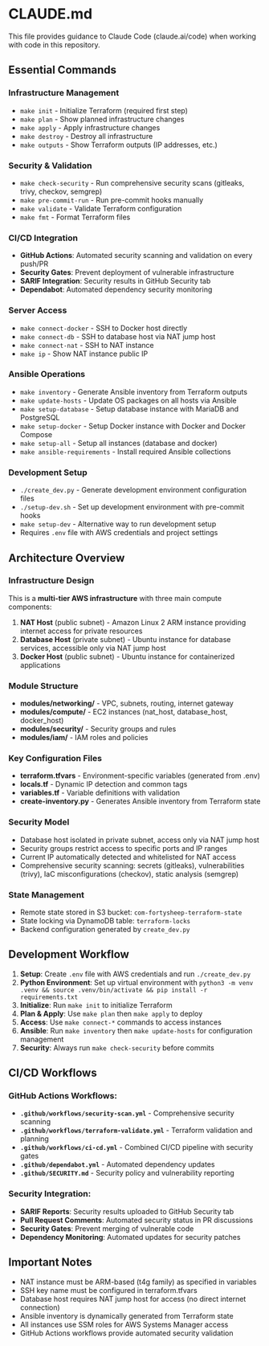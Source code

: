 # CLAUDE.md

This file provides guidance to Claude Code (claude.ai/code) when working with code in this repository.

## Essential Commands

### Infrastructure Management
- `make init` - Initialize Terraform (required first step)
- `make plan` - Show planned infrastructure changes
- `make apply` - Apply infrastructure changes
- `make destroy` - Destroy all infrastructure
- `make outputs` - Show Terraform outputs (IP addresses, etc.)

### Security & Validation
- `make check-security` - Run comprehensive security scans (gitleaks, trivy, checkov, semgrep)
- `make pre-commit-run` - Run pre-commit hooks manually
- `make validate` - Validate Terraform configuration
- `make fmt` - Format Terraform files

### CI/CD Integration
- **GitHub Actions**: Automated security scanning and validation on every push/PR
- **Security Gates**: Prevent deployment of vulnerable infrastructure
- **SARIF Integration**: Security results in GitHub Security tab
- **Dependabot**: Automated dependency security monitoring

### Server Access
- `make connect-docker` - SSH to Docker host directly
- `make connect-db` - SSH to database host via NAT jump host
- `make connect-nat` - SSH to NAT instance
- `make ip` - Show NAT instance public IP

### Ansible Operations
- `make inventory` - Generate Ansible inventory from Terraform outputs
- `make update-hosts` - Update OS packages on all hosts via Ansible
- `make setup-database` - Setup database instance with MariaDB and PostgreSQL
- `make setup-docker` - Setup Docker instance with Docker and Docker Compose
- `make setup-all` - Setup all instances (database and docker)
- `make ansible-requirements` - Install required Ansible collections

### Development Setup
- `./create_dev.py` - Generate development environment configuration files
- `./setup-dev.sh` - Set up development environment with pre-commit hooks
- `make setup-dev` - Alternative way to run development setup
- Requires `.env` file with AWS credentials and project settings

## Architecture Overview

### Infrastructure Design
This is a **multi-tier AWS infrastructure** with three main compute components:

1. **NAT Host** (public subnet) - Amazon Linux 2 ARM instance providing internet access for private resources
2. **Database Host** (private subnet) - Ubuntu instance for database services, accessible only via NAT jump host
3. **Docker Host** (public subnet) - Ubuntu instance for containerized applications

### Module Structure
- **modules/networking/** - VPC, subnets, routing, internet gateway
- **modules/compute/** - EC2 instances (nat_host, database_host, docker_host)
- **modules/security/** - Security groups and rules
- **modules/iam/** - IAM roles and policies

### Key Configuration Files
- **terraform.tfvars** - Environment-specific variables (generated from .env)
- **locals.tf** - Dynamic IP detection and common tags
- **variables.tf** - Variable definitions with validation
- **create-inventory.py** - Generates Ansible inventory from Terraform state

### Security Model
- Database host isolated in private subnet, access only via NAT jump host
- Security groups restrict access to specific ports and IP ranges
- Current IP automatically detected and whitelisted for NAT access
- Comprehensive security scanning: secrets (gitleaks), vulnerabilities (trivy), IaC misconfigurations (checkov), static analysis (semgrep)

### State Management
- Remote state stored in S3 bucket: `com-fortysheep-terraform-state`
- State locking via DynamoDB table: `terraform-locks`
- Backend configuration generated by `create_dev.py`

## Development Workflow

1. **Setup**: Create `.env` file with AWS credentials and run `./create_dev.py`
2. **Python Environment**: Set up virtual environment with `python3 -m venv .venv && source .venv/bin/activate && pip install -r requirements.txt`
3. **Initialize**: Run `make init` to initialize Terraform
4. **Plan & Apply**: Use `make plan` then `make apply` to deploy
5. **Access**: Use `make connect-*` commands to access instances
6. **Ansible**: Run `make inventory` then `make update-hosts` for configuration management
7. **Security**: Always run `make check-security` before commits

## CI/CD Workflows

### GitHub Actions Workflows:
- **`.github/workflows/security-scan.yml`** - Comprehensive security scanning
- **`.github/workflows/terraform-validate.yml`** - Terraform validation and planning
- **`.github/workflows/ci-cd.yml`** - Combined CI/CD pipeline with security gates
- **`.github/dependabot.yml`** - Automated dependency updates
- **`.github/SECURITY.md`** - Security policy and vulnerability reporting

### Security Integration:
- **SARIF Reports**: Security results uploaded to GitHub Security tab
- **Pull Request Comments**: Automated security status in PR discussions
- **Security Gates**: Prevent merging of vulnerable code
- **Dependency Monitoring**: Automated updates for security patches

## Important Notes

- NAT instance must be ARM-based (t4g family) as specified in variables
- SSH key name must be configured in terraform.tfvars
- Database host requires NAT jump host for access (no direct internet connection)
- Ansible inventory is dynamically generated from Terraform state
- All instances use SSM roles for AWS Systems Manager access
- GitHub Actions workflows provide automated security validation
